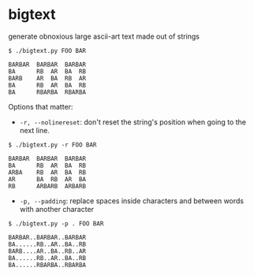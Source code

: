 # bigtext
generate obnoxious large ascii-art text made out of strings

```
$ ./bigtext.py FOO BAR

BARBAR  BARBAR  BARBAR
BA      RB  AR  BA  RB
BARB    AR  BA  RB  AR
BA      RB  AR  BA  RB
BA      RBARBA  RBARBA
```

Options that matter:
* `-r, --nolinereset`: don't reset the string's position when going to the next line.

```
$ ./bigtext.py -r FOO BAR

BARBAR  BARBAR  BARBAR
BA      RB  AR  BA  RB
ARBA    RB  AR  BA  RB
AR      BA  RB  AR  BA
RB      ARBARB  ARBARB
```

* `-p, --padding`: replace spaces inside characters and between words with another character
```
$ ./bigtext.py -p . FOO BAR

BARBAR..BARBAR..BARBAR
BA......RB..AR..BA..RB
BARB....AR..BA..RB..AR
BA......RB..AR..BA..RB
BA......RBARBA..RBARBA
```
